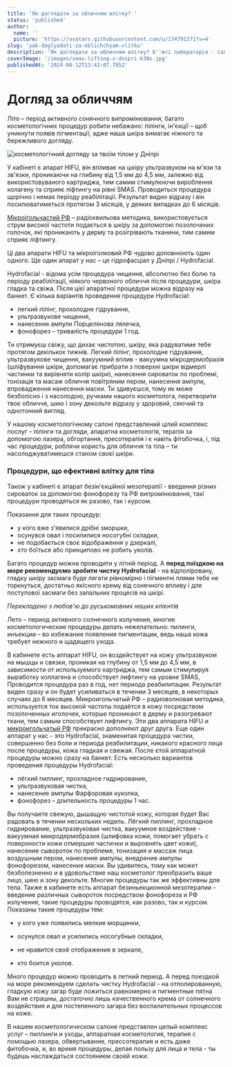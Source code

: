 ```yaml
---
title: 'Як доглядати за обличчям влітку? '
status: 'published'
author:
  name: ''
  picture: 'https://avatars.githubusercontent.com/u/174791371?v=4'
slug: 'yak-doglyadati-za-oblichchyam-vlitku'
description: 'Як доглядати за обличчям влітку? Б''юті лабораторія - салон краси, корисного і бережливого догляду за твоїм тілом у Дніпрі'
coverImage: '/images/smas-lifting-v-dnipri-k3Nz.jpg'
publishedAt: '2024-08-12T13:42:07.795Z'
---
```


# Догляд за обличчям

Літо – період активного сонячного випромінювання, багато косметологічних процедур робити небажано: пілінги, ін'єкції – щоб уникнути появів пігментації, адже наша шкіра вимагає ніжного та бережливого догляду.

![косметологічний догляду за твоїм тілом у Дніпрі](https://cosmetcab.dp.ua/api/outstatic/images/smas-lifting-v-dnipri-k3Nz.jpg)

У кабінеті є апарат HIFU, він впливає на шкіру ультразвуком на м'язи та зв'язки, проникаючи на глибину від 1,5 мм до 4,5 мм, залежно від використовуваного картриджа, тим самим стимулюючи вироблення колагену та сприяє ліфтингу на рівні SMAS. Проводиться процедура щорічно і немає періоду реабілітації. Результат видно відразу і він посилюватиметься протягом 3 місяців, у деяких випадках до 6 місяців.

[Мікроігольчастий РФ](https://cosmetcab.dp.ua/services/Mikroholkovyy-RF-v-Dnipri) – радіохвильова методика, використовується струм високої частоти подається в шкіру за допомогою позолочених голочок, які проникають у дерму та розігрівають тканини, тим самим сприяє ліфтингу.

Ці два апарати HIFU та мікроіголковий РФ чудово доповнюють один одного. Ще один апарат у нас – це гідрофасціал у Дніпрі / Hydrofacial.

Hydrofacial - відома усім процедура чищення, абсолютно без болю та періоду реабілітації, ніякого червоного обличчя після процедури, шкіра гладка та свіжа. Після цієї апаратної процедури можна відразу на банкет. Є кілька варіантів проведення процедури Hydrofacial:

- легкий пілінг, прохолодне гідрування,
- ультразвукове чищення,
- нанесення ампули Порцелянова лялечка,
- фонофорез – тривалість процедури 1 год.

Ти отримуєш свіжу, що дихає чистотою, шкіру, яка радуватиме тебе протягом декількох тижнів. Легкий пілінг, прохолодне гідрування, ультразвукове чищення, вакуумний вплив - вакуумна мікродермобразія (шліфування шкіри, допомагає прибрати з поверхні шкіри відмерлі частинки та вирівняти колір шкіри), нанесення сироваток по проблемі, тонізація та масаж обличчя повітряним пером, нанесення ампули, впровадження нанесення маски. Ти здивуєшся, тому як може безболісно і з насолодою, ручками нашого косметолога, перетворити твоє обличчя, шию і зону декольте відразу у здоровий, сяючий та однотонний вигляд.

У нашому косметологічному салоні представлений цілий комплекс послуг – пілінги та догляди, апаратна косметологія, терапія за допомогою лазера, обгортання, пресотерапія і є навіть фітобочка, і, під час процедури, роблячи користь для обличчя та тіла – ти насолоджуватимешся станом своєї шкіри.

### Процедури, що ефективні влітку для тіла

Також у кабінеті є апарат безін'єкційної мезотерапії - введення різних сироваток за допомогою фонофорезу та РФ випромінювання, такі процедури проводяться як разово, так і курсом.

Показання для таких процедур:

- у кого вже з'явилися дрібні зморшки,
- осунувся овал і посилилися носогубні складки,
- не подобається своє відображення у дзеркалі,
- хто боїться або принципово не робить уколів.

Багато процедур можна проводити у літній період. А **перед поїздкою на море рекомендуємо зробити чистку Hydrofacial** - на відполіровану, гладку шкіру засмага буде лягати рівномірно і пігментні плями тебе не торкнуться, достатньо якісного крему від сонячного впливу і для поступової засмаги без запальних процесів на шкірі.

*Перекладено з любов'ю до руськомовних наших клієнтів*

Лето – период активного солнечного излучения, многие косметологические процедуры делать нежелательно: пилинги, инъекции – во избежание появления пигментации, ведь наша кожа требует нежного и щадящего ухода.

В кабинете есть аппарат HIFU, он воздействует на кожу ультразвуком на мышцы и связки, проникая на глубину от 1,5 мм до 4,5 мм, в зависимости от используемого картриджа, тем самым стимулируя выработку коллагена и способствует лифтингу на уровне SMAS, Проводится процедура раз в год, нет периода реабилитации. Результат виден сразу и он будет усиливаться в течении 3 месяцев, в некоторых случаях до 6 месяцев. Микроигольчатый РФ – радиоволновая методика, используется ток высокой частоты подаётся в кожу посредством позолоченных иголочек, которые проникают в дерму и разогревают ткани, тем самым способствует лифтингу. Эти два аппарата HIFU и [микроигольчатый РФ](https://cosmetcab.dp.ua/services/Mikroholkovyy-RF-v-Dnipri) прекрасно дополняют друг друга. Еще один аппарат у нас - это Hydrofacial, знаменитая процедура чистки, совершенно без боли и периода реабилитации, никакого красного лица после процедуры, кожа гладкая и свежая. После єтой аппаратной процедуры можно сразу на банкет. Есть несколько вариантов проведения процедуры Hydrofacial:

- лёгкий пиллинг, прохладное гидрирование,
- ультразвуковая чистка,
- нанесение ампулы Фарфоровая куколка,
- фонофорез – длительность процедуры 1 час.

Вы получаете свежую, дышащую чистотой кожу, которая будет Вас радовать в течении нескольких недель. Лёгкий пиллинг, прохладное гидрирование, ультразвуковая чистка, вакуумное воздействие - вакуумная микродермобразия (шлифовка кожи, помогает убрать с поверхности кожи отмершие частички и выровнять цвет кожи), нанесение сывороток по проблеме, тонизация и массаж лица воздушным пером, нанесение ампулы, внедрение ампулы фонофорезом, нанесение маски. Вы удивитесь, тому как может безболезненно и в удовольствие наш косметолог преобразить ваше лицо, шею и зону декольте. Многие процедуры так же эффективны для тела. Также в кабинете есть аппарат безиньекционной мезотерапии - введение различных сывороток посредством фонофореза и РФ излучения, такие процедуры проводятся, как разово, так и курсом. Показаны такие процедуры тем:

- у кого уже появились мелкие морщинки,

- осунулся овал и усилились носогубные складки,

- не нравится своё отображение в зеркале,

- кто боится уколов.

Много процедур можно проводить в летний период. А перед поездкой на море рекомендуем сделать чистку Hydrofacial - на отполированную, гладкую кожу загар буде ложиться равномерно и пигментные пятна Вам не страшны, достаточно лишь качественного крема от солнечного воздействия и для постепенного загара без воспалительных процессов на коже.

В нашем косметологическом салоне представлен целый комплекс услуг – пиллинги и уходы, аппаратная косметология, терапия с помощью лазера, обвертывание, прессотерапия и есть даже фитобочка, и, во время процедуры, делая пользу для лица и тела - ты будешь наслаждаться состоянием своей кожи.